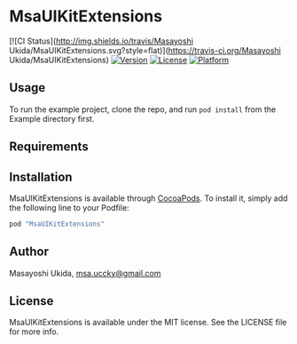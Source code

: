 # MsaUIKitExtensions

[![CI Status](http://img.shields.io/travis/Masayoshi Ukida/MsaUIKitExtensions.svg?style=flat)](https://travis-ci.org/Masayoshi Ukida/MsaUIKitExtensions)
[![Version](https://img.shields.io/cocoapods/v/MsaUIKitExtensions.svg?style=flat)](http://cocoapods.org/pods/MsaUIKitExtensions)
[![License](https://img.shields.io/cocoapods/l/MsaUIKitExtensions.svg?style=flat)](http://cocoapods.org/pods/MsaUIKitExtensions)
[![Platform](https://img.shields.io/cocoapods/p/MsaUIKitExtensions.svg?style=flat)](http://cocoapods.org/pods/MsaUIKitExtensions)

## Usage

To run the example project, clone the repo, and run `pod install` from the Example directory first.

## Requirements

## Installation

MsaUIKitExtensions is available through [CocoaPods](http://cocoapods.org). To install
it, simply add the following line to your Podfile:

```ruby
pod "MsaUIKitExtensions"
```

## Author

Masayoshi Ukida, msa.uccky@gmail.com

## License

MsaUIKitExtensions is available under the MIT license. See the LICENSE file for more info.
